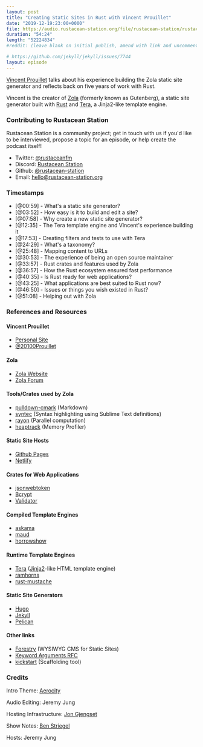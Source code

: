 ```yaml
---
layout: post
title: "Creating Static Sites in Rust with Vincent Prouillet"
date: "2019-12-19:23:00+0000"
file: https://audio.rustacean-station.org/file/rustacean-station/rustacean-station-e007-zola-vincent-prouillet.mp3
duration: "54:24"
length: "52224834"
#reddit: (leave blank on initial publish, amend with link and uncomment this line after Reddit thread has been posted)

# https://github.com/jekyll/jekyll/issues/7744
layout: episode
---
```


[Vincent Prouillet](https://www.vincentprouillet.com/) talks about his experience building the Zola static site generator and reflects back on five years of work with Rust.

Vincent is the creator of [Zola](https://www.getzola.org) (formerly known as Gutenberg), a static site generator built with [Rust](https://www.rust-lang.org/) and [Tera](https://github.com/Keats/tera), a Jinja2-like template engine.

### Contributing to Rustacean Station

<!-- You can probably leave this as-is -->

Rustacean Station is a community project; get in touch with us if you'd like to be interviewed, propose a topic for an episode, or help create the podcast itself!

 - Twitter: [@rustaceanfm](https://twitter.com/rustaceanfm)
 - Discord: [Rustacean Station](https://discord.gg/cHc3Gyc)
 - Github: [@rustacean-station](https://github.com/rustacean-station/)
 - Email: [hello@rustacean-station.org](mailto:hello@rustacean-station.org)

### Timestamps

- [@00:59] - What's a static site generator?
- [@03:52] - How easy is it to build and edit a site?
- [@07:58] - Why create a new static site generator?
- [@12:35] - The Tera template engine and Vincent's experience building it
- [@17:53] - Creating filters and tests to use with Tera
- [@24:29] - What's a taxonomy?
- [@25:48] - Mapping content to URLs
- [@30:53] - The experience of being an open source maintainer
- [@33:57] - Rust crates and features used by Zola
- [@36:57] - How the Rust ecosystem ensured fast performance
- [@40:35] - Is Rust ready for web applications?
- [@43:25] - What applications are best suited to Rust now?
- [@46:50] - Issues or things you wish existed in Rust?
- [@51:08] - Helping out with Zola

<!--
In this section, leave timestamped notes of the form:

 - [@HH:MM:SS] - Topic at first timestamp
 - [@HH:MM:SS] - Topic at second timestamp
     - A link to additional material discussed during the preceding topic

-->

### References and Resources

#### Vincent Prouillet
- [Personal Site](https://www.vincentprouillet.com/)
- [@20100Prouillet](https://twitter.com/20100Prouillet)

#### Zola
- [Zola Website](https://www.getzola.org)
- [Zola Forum](https://zola.discourse.group/)

#### Tools/Crates used by Zola
- [pulldown-cmark](https://github.com/raphlinus/pulldown-cmark) (Markdown)
- [syntec](https://github.com/trishume/syntect) (Syntax highlighting using Sublime Text definitions)
- [rayon](https://github.com/rayon-rs/rayon) (Parallel computation)
- [heaptrack](https://github.com/KDE/heaptrack) (Memory Profiler)

#### Static Site Hosts
- [Github Pages](https://pages.github.com/)
- [Netlify](https://www.netlify.com/)

#### Crates for Web Applications
- [jsonwebtoken](https://github.com/Keats/jsonwebtoken)
- [Bcrypt](https://github.com/Keats/rust-bcrypt)
- [Validator](https://github.com/Keats/validator)

#### Compiled Template Engines
- [askama](https://github.com/djc/askama)
- [maud](https://maud.lambda.xyz/)
- [horrowshow](https://github.com/Stebalien/horrorshow-rs)

#### Runtime Template Engines
- [Tera](https://github.com/Keats/tera) ([Jinja2](https://www.palletsprojects.com/p/jinja/)-like HTML template engine)
- [ramhorns](https://github.com/maciejhirsz/ramhorns)
- [rust-mustache](https://github.com/nickel-org/rust-mustache)

#### Static Site Generators
- [Hugo](https://www.gohugo.io)
- [Jekyll](https://www.jekyllrb.com)
- [Pelican](https://blog.getpelican.com/)

#### Other links
- [Forestry](https://forestry.io/) (WYSIWYG CMS for Static Sites)
- [Keyword Arguments RFC](https://github.com/rust-lang/rfcs/issues/323)
- [kickstart](https://github.com/Keats/kickstart) (Scaffolding tool)

### Credits

Intro Theme: [Aerocity](https://twitter.com/AerocityMusic)

Audio Editing: Jeremy Jung

Hosting Infrastructure: [Jon Gjengset](https://twitter.com/jonhoo/)

Show Notes: [Ben Striegel](https://twitter.com/bstrie)

Hosts: Jeremy Jung
